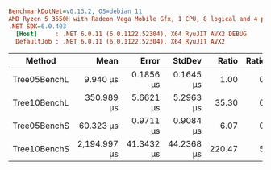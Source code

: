 ``` ini

BenchmarkDotNet=v0.13.2, OS=debian 11
AMD Ryzen 5 3550H with Radeon Vega Mobile Gfx, 1 CPU, 8 logical and 4 physical cores
.NET SDK=6.0.403
  [Host]     : .NET 6.0.11 (6.0.1122.52304), X64 RyuJIT AVX2 DEBUG
  DefaultJob : .NET 6.0.11 (6.0.1122.52304), X64 RyuJIT AVX2


```
|       Method |         Mean |      Error |     StdDev |  Ratio | RatioSD |
|------------- |-------------:|-----------:|-----------:|-------:|--------:|
| Tree05BenchL |     9.940 μs |  0.1856 μs |  0.1645 μs |   1.00 |    0.00 |
| Tree10BenchL |   350.989 μs |  5.6621 μs |  5.2963 μs |  35.30 |    0.73 |
| Tree05BenchS |    60.323 μs |  0.9711 μs |  0.9084 μs |   6.07 |    0.17 |
| Tree10BenchS | 2,194.997 μs | 41.3432 μs | 44.2368 μs | 220.47 |    5.77 |
